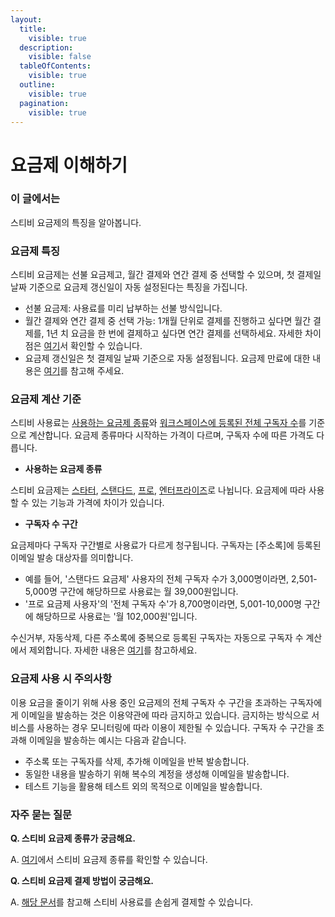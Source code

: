 ```yaml
---
layout:
  title:
    visible: true
  description:
    visible: false
  tableOfContents:
    visible: true
  outline:
    visible: true
  pagination:
    visible: true
---
```


# 요금제 이해하기

### 이 글에서는 <a href="#h_01h9mkm4p47362w0tjqadsntj8" id="h_01h9mkm4p47362w0tjqadsntj8"></a>

스티비 요금제의 특징을 알아봅니다.

&#x20;

### 요금제 특징 <a href="#h_01ha65n09ets1rb1nhjgha0pa6" id="h_01ha65n09ets1rb1nhjgha0pa6"></a>

스티비 요금제는 선불 요금제고, 월간 결제와 연간 결제 중 선택할 수 있으며, 첫 결제일 날짜 기준으로 요금제 갱신일이 자동 설정된다는 특징을 가집니다.

* 선불 요금제: 사용료를 미리 납부하는 선불 방식입니다.
* 월간 결제와 연간 결제 중 선택 가능: 1개월 단위로 결제를 진행하고 싶다면 월간 결제를, 1년 치 요금을 한 번에 결제하고 싶다면 연간 결제를 선택하세요. 자세한 차이점은 [여기](https://help.stibee.com/hc/ko/articles/4756551675535)서 확인할 수 있습니다.
* 요금제 갱신일은 첫 결제일 날짜 기준으로 자동 설정됩니다. 요금제 만료에 대한 내용은 [여기](https://help.stibee.com/hc/ko/articles/4756413095695)를 참고해 주세요.

&#x20;

### 요금제 계산 기준 <a href="#h_01ha65n09e3m8f39hb8adtbgq3" id="h_01ha65n09e3m8f39hb8adtbgq3"></a>

스티비 사용료는 [사용하는 요금제 종류](https://help.stibee.com/hc/ko/articles/4756526887183)와 [워크스페이스에 등록된 전체 구독자 수](https://help.stibee.com/hc/ko/articles/4756496849935)를 기준으로 계산합니다. 요금제 종류마다 시작하는 가격이 다르며, 구독자 수에 따른 가격도 다릅니다.

* **사용하는 요금제 종류**&#x20;

스티비 요금제는 [스타터](https://help.stibee.com/hc/ko/articles/4756526887183#h\_01GJHQ6K6XJHHJ1F60CJZZJ336), [스탠다드](https://help.stibee.com/hc/ko/articles/4756526887183#h\_01GJHQ72PNZ5TYV0SQQEGEK5EA), [프로](https://help.stibee.com/hc/ko/articles/4756526887183#h\_01GJHQ7VEQYDNMK8NJQE87P5B8), [엔터프라이즈](https://help.stibee.com/hc/ko/articles/4756526887183#01H9MKMCZFJZPSVKD48Y0EEQCW)로 나뉩니다. 요금제에 따라 사용할 수 있는 기능과 가격에 차이가 있습니다.&#x20;

* **구독자 수 구간**

요금제마다 구독자 구간별로 사용료가 다르게 청구됩니다. 구독자는 \[주소록]에 등록된 이메일 발송 대상자를 의미합니다.

* 예를 들어, '스탠다드 요금제' 사용자의 전체 구독자 수가 3,000명이라면, 2,501-5,000명 구간에 해당하므로 사용료는 월 39,000원입니다.
* '프로 요금제 사용자'의 '전체 구독자 수'가 8,700명이라면, 5,001-10,000명 구간에 해당하므로 사용료는 '월 102,000원'입니다.

수신거부, 자동삭제, 다른 주소록에 중복으로 등록된 구독자는 자동으로 구독자 수 계산에서 제외합니다. 자세한 내용은 [여기](https://help.stibee.com/hc/ko/articles/4756496849935)를 참고하세요.

### &#x20; <a href="#h_01hj2jhw0ey7p6kw13144qdpj4" id="h_01hj2jhw0ey7p6kw13144qdpj4"></a>

### 요금제 사용 시 주의사항 <a href="#h_01hj2h6w3qawbaeyckvshsqyqe" id="h_01hj2h6w3qawbaeyckvshsqyqe"></a>

이용 요금을 줄이기 위해 사용 중인 요금제의 전체 구독자 수 구간을 초과하는 구독자에게 이메일을 발송하는 것은 이용약관에 따라 금지하고 있습니다. 금지하는 방식으로 서비스를 사용하는 경우 모니터링에 따라 이용이 제한될 수 있습니다. 구독자 수 구간을 초과해 이메일을 발송하는 예시는 다음과 같습니다.

* 주소록 또는 구독자를 삭제, 추가해 이메일을 반복 발송합니다.&#x20;
* 동일한 내용을 발송하기 위해 복수의 계정을 생성해 이메일을 발송합니다.&#x20;
* 테스트 기능을 활용해 테스트 외의 목적으로 이메일을 발송합니다.&#x20;

&#x20;

### 자주 묻는 질문 <a href="#h_01ha65rbsd2w5hykyxrfpjsamq" id="h_01ha65rbsd2w5hykyxrfpjsamq"></a>

**Q. 스티비 요금제 종류가 궁금해요.**

A. [여기](https://help.stibee.com/hc/ko/articles/4756526887183)에서 스티비 요금제 종류를 확인할 수 있습니다.

&#x20;

**Q. 스티비 요금제 결제 방법이 궁금해요.**

A. [해당 문서](https://help.stibee.com/hc/ko/articles/4756465544847)를 참고해 스티비 사용료를 손쉽게 결제할 수 있습니다.
